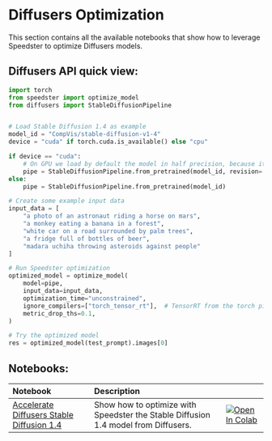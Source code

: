 # **Diffusers Optimization**

This section contains all the available notebooks that show how to leverage Speedster to optimize Diffusers models.

## Diffusers API quick view:

``` python
import torch
from speedster import optimize_model
from diffusers import StableDiffusionPipeline


# Load Stable Diffusion 1.4 as example
model_id = "CompVis/stable-diffusion-v1-4"
device = "cuda" if torch.cuda.is_available() else "cpu"

if device == "cuda":
    # On GPU we load by default the model in half precision, because it's faster and lighter.
    pipe = StableDiffusionPipeline.from_pretrained(model_id, revision='fp16', torch_dtype=torch.float16)
else:
    pipe = StableDiffusionPipeline.from_pretrained(model_id)

# Create some example input data
input_data = [
    "a photo of an astronaut riding a horse on mars",
    "a monkey eating a banana in a forest",
    "white car on a road surrounded by palm trees",
    "a fridge full of bottles of beer",
    "madara uchiha throwing asteroids against people"
]

# Run Speedster optimization
optimized_model = optimize_model(
    model=pipe,
    input_data=input_data,
    optimization_time="unconstrained",
    ignore_compilers=["torch_tensor_rt"],  # TensorRT from the torch pipeline has some issues, so we are going to skip it
    metric_drop_ths=0.1,
)

# Try the optimized model
res = optimized_model(test_prompt).images[0]
```

## Notebooks:
| Notebook                                                                                                                                                                             | Description                                                                        |                                                                                                                                                                                                                                             |
|:-------------------------------------------------------------------------------------------------------------------------------------------------------------------------------------|:-----------------------------------------------------------------------------------|:--------------------------------------------------------------------------------------------------------------------------------------------------------------------------------------------------------------------------------------------|
| [Accelerate Diffusers Stable Diffusion 1.4](https://github.com/nebuly-ai/nebullvm/blob/main/notebooks/speedster/diffusers/Accelerate_StableDiffusion_1_4_with_Speedster.ipynb) | Show how to optimize with Speedster the Stable Diffusion 1.4 model from Diffusers. | [![Open In Colab](https://colab.research.google.com/assets/colab-badge.svg)](https://colab.research.google.com/github/nebuly-ai/nebullvm/blob/main/notebooks/speedster/diffusers/Accelerate_StableDiffusion_1_4_with_Speedster.ipynb) |